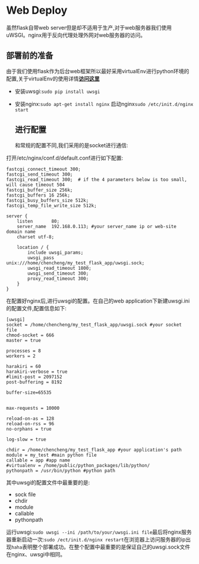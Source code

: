 # Web Deploy

虽然flask自带web server但是却不适用于生产,对于web服务器我们使用uWSGI。nginx用于反向代理处理外网对web服务器的访问。

## 部署前的准备

由于我们使用flask作为后台web框架所以最好采用virtualEnv进行python环境的配置,关于virtualEnv的使用详情[**访问这里**]('https://pypi.python.org/pypi/virtualenv')

- 安装uwsgi:`sudo pip install uwsgi`
- 安装nginx:`sudo apt-get install nginx` 启动nginx`sudo /etc/init.d/nginx start`

  ## 进行配置

   和常规的配置不同,我们采用的是socket进行通信:

打开/etc/nginx/conf.d/default.conf进行如下配置:

```
fastcgi_connect_timeout 300;
fastcgi_send_timeout 300;
fastcgi_read_timeout 300;  # if the 4 parameters below is too small, will cause timeout 504
fastcgi_buffer_size 256k;
fastcgi_buffers 16 256k;
fastcgi_busy_buffers_size 512k;
fastcgi_temp_file_write_size 512k;

server {
    listen       80;
    server_name  192.168.0.113; #your server_name ip or web-site domain name
    charset utf-8;

    location / {
        include uwsgi_params;
        uwsgi_pass unix:///home/chencheng/my_test_flask_app/uwsgi.sock;
        uwsgi_read_timeout 1800;
        uwsgi_send_timeout 300;
        proxy_read_timeout 300;
    }
}
```

在配置好nginx后,进行uwsgi的配置。在自己的web application下新建uwsgi.ini的配置文件,配置信息如下:

```
[uwsgi]
socket = /home/chencheng/my_test_flask_app/uwsgi.sock #your socket file
chmod-socket = 666
master = true

processes = 8
workers = 2

harakiri = 60
harakiri-verbose = true
#limit-post = 2097152
post-buffering = 8192

buffer-size=65535


max-requests = 10000

reload-on-as = 128
reload-on-rss = 96
no-orphans = true

log-slow = true

chdir = /home/chencheng/my_test_flask_app #your application's path
module = my_test #main python file
callable = app #app name
#virtualenv = /home/public/python_packages/lib/python/
pythonpath = /usr/bin/python #python path
```

其中uwsgi的配置文件中最重要的是:

- sock file
- chdir
- module
- callable
- pythonpath

运行uwsgi:`sudo uwsgi --ini /path/to/your/uwsgi.ini file`最后将nginx服务器重新启动一次:`sudo /ect/init.d/nginx restart`在浏览器上访问服务器的ip出现`haha`表明整个部署成功。在整个配置中最重要的是保证自己的uwsgi.sock文件在nginx、uwsgi中相同。
